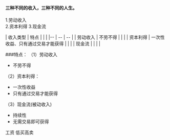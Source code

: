 #### 三种不同的收入，三种不同的人生。
1.劳动收入   
2.资本利得
3.现金流


| 收入类型 | 特点  | | |
|-- | -- | -- |
| 劳动收入 | 不劳不得 | | |
| 资本利得 | 一次性收益、只有通过交易才能获得 | | |
| 现金流 | | | |


###特点：
（1）劳动收入
* 不劳不得

（2）资本利得：
* 一次性收益
* 只有通过交易才能获得

（3）现金流(被动收入)
* 持续性
* 无需交易即可获得

工资 
低买高卖
